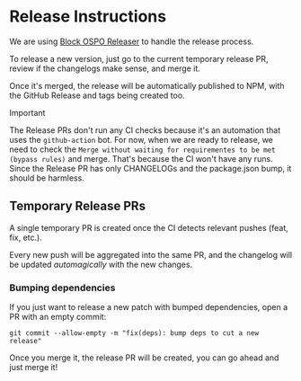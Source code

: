 # Release Instructions

We are using [Block OSPO Releaser](https://github.com/block/ospo/tree/main/actions/releaser) to handle the release process.

To release a new version, just go to the current temporary release PR, review if the changelogs make sense, and merge it.

Once it's merged, the release will be automatically published to NPM, with the GitHub Release and tags being created too.

> [!IMPORTANT]  
> The Release PRs don't run any CI checks because it's an automation that uses the `github-action` bot.
> For now, when we are ready to release, we need to check the `Merge without waiting for requirementes to be met (bypass rules)` and merge.
> That's because the CI won't have any runs. Since the Release PR has only CHANGELOGs and the package.json bump, it should be harmless. 

## Temporary Release PRs

A single temporary PR is created once the CI detects relevant pushes (feat, fix, etc.).

Every new push will be aggregated into the same PR, and the changelog will be updated _automagically_ with the new changes.

### Bumping dependencies

If you just want to release a new patch with bumped dependencies, open a PR with an empty commit:

`git commit --allow-empty -m "fix(deps): bump deps to cut a new release"`

Once you merge it, the release PR will be created, you can go ahead and just merge it!
